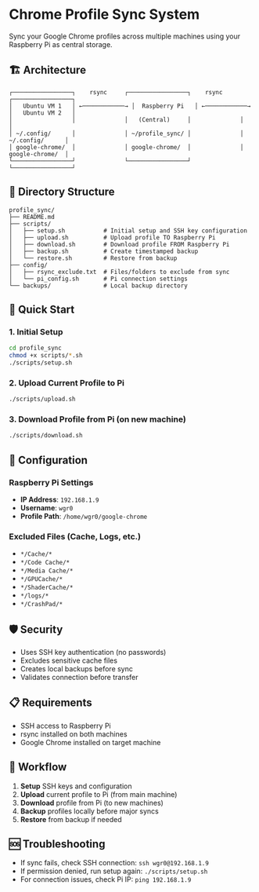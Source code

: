 # Chrome Profile Sync System

Sync your Google Chrome profiles across multiple machines using your Raspberry Pi as central storage.

## 🏗️ Architecture

```
┌─────────────────┐    rsync     ┌─────────────────┐    rsync     ┌─────────────────┐
│   Ubuntu VM 1   │ ←────────────→ │  Raspberry Pi   │ ←────────────→ │   Ubuntu VM 2   │
│                 │              │   (Central)     │              │                 │
│ ~/.config/      │              │ ~/profile_sync/ │              │ ~/.config/      │
│ google-chrome/  │              │ google-chrome/  │              │ google-chrome/  │
└─────────────────┘              └─────────────────┘              └─────────────────┘
```

## 📁 Directory Structure

```
profile_sync/
├── README.md
├── scripts/
│   ├── setup.sh           # Initial setup and SSH key configuration
│   ├── upload.sh          # Upload profile TO Raspberry Pi
│   ├── download.sh        # Download profile FROM Raspberry Pi
│   ├── backup.sh          # Create timestamped backup
│   └── restore.sh         # Restore from backup
├── config/
│   ├── rsync_exclude.txt  # Files/folders to exclude from sync
│   └── pi_config.sh       # Pi connection settings
└── backups/               # Local backup directory
```

## 🚀 Quick Start

### 1. Initial Setup
```bash
cd profile_sync
chmod +x scripts/*.sh
./scripts/setup.sh
```

### 2. Upload Current Profile to Pi
```bash
./scripts/upload.sh
```

### 3. Download Profile from Pi (on new machine)
```bash
./scripts/download.sh
```

## 🔧 Configuration

### Raspberry Pi Settings
- **IP Address**: `192.168.1.9`
- **Username**: `wgr0`
- **Profile Path**: `/home/wgr0/google-chrome`

### Excluded Files (Cache, Logs, etc.)
- `*/Cache/*`
- `*/Code Cache/*`
- `*/Media Cache/*`
- `*/GPUCache/*`
- `*/ShaderCache/*`
- `*/logs/*`
- `*/CrashPad/*`

## 🛡️ Security
- Uses SSH key authentication (no passwords)
- Excludes sensitive cache files
- Creates local backups before sync
- Validates connection before transfer

## 📋 Requirements
- SSH access to Raspberry Pi
- rsync installed on both machines
- Google Chrome installed on target machine

## 🔄 Workflow
1. **Setup** SSH keys and configuration
2. **Upload** current profile to Pi (from main machine)
3. **Download** profile from Pi (to new machines)
4. **Backup** profiles locally before major syncs
5. **Restore** from backup if needed

## 🆘 Troubleshooting
- If sync fails, check SSH connection: `ssh wgr0@192.168.1.9`
- If permission denied, run setup again: `./scripts/setup.sh`
- For connection issues, check Pi IP: `ping 192.168.1.9` 